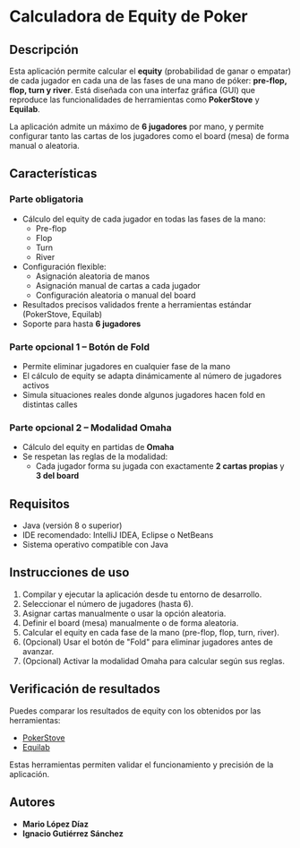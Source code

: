 # Calculadora de Equity de Poker

## Descripción

Esta aplicación permite calcular el **equity** (probabilidad de ganar o empatar) de cada jugador en cada una de las fases de una mano de póker: **pre-flop, flop, turn y river**. Está diseñada con una interfaz gráfica (GUI) que reproduce las funcionalidades de herramientas como **PokerStove** y **Equilab**.

La aplicación admite un máximo de **6 jugadores** por mano, y permite configurar tanto las cartas de los jugadores como el board (mesa) de forma manual o aleatoria.

## Características

### Parte obligatoria

- Cálculo del equity de cada jugador en todas las fases de la mano:
  - Pre-flop
  - Flop
  - Turn
  - River
- Configuración flexible:
  - Asignación aleatoria de manos
  - Asignación manual de cartas a cada jugador
  - Configuración aleatoria o manual del board
- Resultados precisos validados frente a herramientas estándar (PokerStove, Equilab)
- Soporte para hasta **6 jugadores**

### Parte opcional 1 – Botón de Fold

- Permite eliminar jugadores en cualquier fase de la mano
- El cálculo de equity se adapta dinámicamente al número de jugadores activos
- Simula situaciones reales donde algunos jugadores hacen fold en distintas calles

### Parte opcional 2 – Modalidad Omaha

- Cálculo del equity en partidas de **Omaha**
- Se respetan las reglas de la modalidad:
  - Cada jugador forma su jugada con exactamente **2 cartas propias** y **3 del board**

## Requisitos

- Java (versión 8 o superior)
- IDE recomendado: IntelliJ IDEA, Eclipse o NetBeans
- Sistema operativo compatible con Java

## Instrucciones de uso

1. Compilar y ejecutar la aplicación desde tu entorno de desarrollo.
2. Seleccionar el número de jugadores (hasta 6).
3. Asignar cartas manualmente o usar la opción aleatoria.
4. Definir el board (mesa) manualmente o de forma aleatoria.
5. Calcular el equity en cada fase de la mano (pre-flop, flop, turn, river).
6. (Opcional) Usar el botón de "Fold" para eliminar jugadores antes de avanzar.
7. (Opcional) Activar la modalidad Omaha para calcular según sus reglas.

## Verificación de resultados

Puedes comparar los resultados de equity con los obtenidos por las herramientas:

- [PokerStove](http://www.pokerstove.com/)
- [Equilab](https://www.pokerstrategy.com/poker-tools/equilab-holdem/)

Estas herramientas permiten validar el funcionamiento y precisión de la aplicación.

## Autores

- **Mario López Díaz**  
- **Ignacio Gutiérrez Sánchez**
